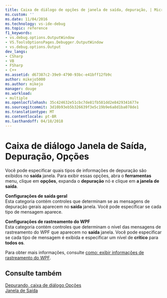 ```yaml
---
title: Caixa de diálogo de opções de janela de saída, depuração, | Microsoft Docs
ms.custom: ''
ms.date: 11/04/2016
ms.technology: vs-ide-debug
ms.topic: reference
f1_keywords:
- vs.debug.options.OutputWindow
- VS.ToolsOptionsPages.Debugger.OutputWindow
- vs.debug.options.Output
dev_langs:
- CSharp
- VB
- FSharp
- C++
ms.assetid: d67387c2-39e9-4790-93bc-e41bff12fb9c
author: mikejo5000
ms.author: mikejo
manager: douge
ms.workload:
- multiple
ms.openlocfilehash: 35c424632e51cbc7de81fb581dd2e8429341677e
ms.sourcegitcommit: 3d10b93eb5b326639f3e5c19b9e6a8d1ba078de1
ms.translationtype: MT
ms.contentlocale: pt-BR
ms.lasthandoff: 04/18/2018
---
```

# <a name="output-window-debugging-options-dialog-box"></a>Caixa de diálogo Janela de Saída, Depuração, Opções
Você pode especificar quais tipos de informações de depuração são exibidos no **saída** janela. Para exibir essas opções, abra o **ferramentas** menu, clique em **opções**, expanda o **depuração** nó e clique em **a janela de saída**.  
  
 **Configurações de saída geral**  
 Esta categoria contém controles que determinam se as mensagens de depuração gerais aparecem no **saída** janela. Você pode especificar se cada tipo de mensagem aparece.  
  
 **Configurações de rastreamento do WPF**  
 Esta categoria contém controles que determinam o nível das mensagens de rastreamento do WPF que aparecem no **saída** janela. Você pode especificar se cada tipo de mensagem é exibida e especificar um nível de **crítico** para **todos os**.  
  
 Para obter mais informações, consulte [como: exibir informações de rastreamento do WPF](../debugger/how-to-display-wpf-trace-information.md).  
  
## <a name="see-also"></a>Consulte também  
 [Depurando, caixa de diálogo Opções](../debugger/debugging-options-dialog-box.md)   
 [Janela de Saída](../ide/reference/output-window.md)